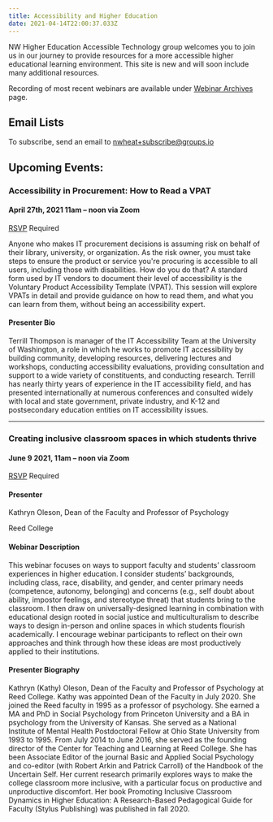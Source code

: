 ```yaml
---
title: Accessibility and Higher Education
date: 2021-04-14T22:00:37.033Z
---
```

NW Higher Education Accessible Technology group welcomes you to join us in our journey to provide resources for a more accessible higher educational learning environment. This site is new and will soon include many additional resources.

Recording of most recent webinars are available under [Webinar Archives](/webinar/) page. 

## Email Lists

To subscribe, send an email to nwheat+subscribe@groups.io

## Upcoming Events:
### Accessibility in Procurement: How to Read a VPAT

#### April 27th, 2021 11am – noon via Zoom
[RSVP](https://zoom.us/meeting/register/tJEtd-qhqTgvGdKtGcMmVat4pJpnF57guTRm) Required

Anyone who makes IT procurement decisions is assuming risk on behalf of their library, university, or organization. As the risk owner, you must take steps to ensure the product or service you're procuring is accessible to all users, including those with disabilities. How do you do that? A standard form used by IT vendors to document their level of accessibility is the Voluntary Product Accessibility Template (VPAT). This session will explore VPATs in detail and provide guidance on how to read them, and what you can learn from them, without being an accessibility expert.

#### Presenter Bio

Terrill Thompson is manager of the IT Accessibility Team at  the University of Washington, a role in which he works to promote IT accessibility by building community, developing resources, delivering lectures and workshops, conducting accessibility evaluations, providing consultation and support to a wide variety of constituents, and conducting research. Terrill has nearly thirty years of experience in the IT accessibility field, and has presented internationally at numerous conferences and consulted widely with local and state government, private industry, and K-12 and postsecondary education entities on IT accessibility issues.

***
### Creating inclusive classroom spaces in which students thrive
#### June 9 2021, 11am – noon via Zoom
[RSVP](https://whitman.zoom.us/meeting/register/tJIpcO2pqTMsE9EHYNutonJL8F1d0cYFDhAE) Required

#### Presenter
Kathryn Oleson, 
Dean of the Faculty and Professor of Psychology

Reed College

#### Webinar Description
This webinar focuses on ways to support faculty and students’ classroom experiences in higher education. I consider students’ backgrounds, including class, race, disability, and gender, and center primary needs (competence, autonomy, belonging) and concerns (e.g., self doubt about ability, impostor feelings, and stereotype threat) that students bring to the classroom. I then draw on universally-designed learning in combination with educational design rooted in social justice and multiculturalism to describe ways to design in-person and online spaces in which students flourish academically. I encourage webinar participants to reflect on their own approaches and think through how these ideas are most productively applied to their institutions.


#### Presenter Biography
Kathryn (Kathy) Oleson, Dean of the Faculty and Professor of Psychology at Reed College.  Kathy was appointed Dean of the Faculty in July 2020. She joined the Reed faculty in 1995 as a professor of psychology. She earned a MA and PhD in Social Psychology from Princeton University and a BA in psychology from the University of Kansas. She served as a National Institute of Mental Health Postdoctoral Fellow at Ohio State University from 1993 to 1995. From July 2014 to June 2016, she served as the founding director of the Center for Teaching and Learning at Reed College. She has been Associate Editor of the journal Basic and Applied Social Psychology and co-editor (with Robert Arkin and Patrick Carroll) of the Handbook of the Uncertain Self. Her current research primarily explores ways to make the college classroom more inclusive, with a particular focus on productive and unproductive discomfort. Her book Promoting Inclusive Classroom Dynamics in Higher Education: A Research-Based Pedagogical Guide for Faculty (Stylus Publishing) was published in fall 2020.

